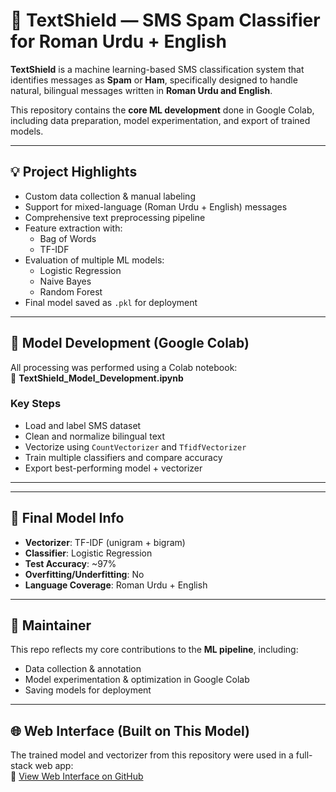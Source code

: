# 📱 TextShield — SMS Spam Classifier for Roman Urdu + English

**TextShield** is a machine learning-based SMS classification system that identifies messages as **Spam** or **Ham**, specifically designed to handle natural, bilingual messages written in **Roman Urdu and English**.

This repository contains the **core ML development** done in Google Colab, including data preparation, model experimentation, and export of trained models.

---

## 💡 Project Highlights

- Custom data collection & manual labeling  
- Support for mixed-language (Roman Urdu + English) messages  
- Comprehensive text preprocessing pipeline  
- Feature extraction with:  
  - Bag of Words  
  - TF-IDF  
- Evaluation of multiple ML models:  
  - Logistic Regression  
  - Naive Bayes  
  - Random Forest  
- Final model saved as `.pkl` for deployment

---

## 🧪 Model Development (Google Colab)

All processing was performed using a Colab notebook:  
📓 **TextShield_Model_Development.ipynb**

### Key Steps

- Load and label SMS dataset  
- Clean and normalize bilingual text  
- Vectorize using `CountVectorizer` and `TfidfVectorizer`  
- Train multiple classifiers and compare accuracy  
- Export best-performing model + vectorizer

---


---

## 🧠 Final Model Info

- **Vectorizer**: TF-IDF (unigram + bigram)  
- **Classifier**: Logistic Regression  
- **Test Accuracy**: ~97%  
- **Overfitting/Underfitting**: No  
- **Language Coverage**: Roman Urdu + English

---

## 👤 Maintainer

This repo reflects my core contributions to the **ML pipeline**, including:

- Data collection & annotation  
- Model experimentation & optimization in Google Colab  
- Saving models for deployment  

---

## 🌐 Web Interface (Built on This Model)

The trained model and vectorizer from this repository were used in a full-stack web app:  
🔗 [View Web Interface on GitHub](https://github.com/Abdul-Diyan/Ai_project)

